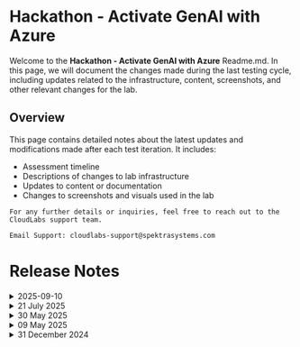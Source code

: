 # Hackathon - Activate GenAI with Azure

Welcome to the **Hackathon - Activate GenAI with Azure** Readme.md. In this page, we will document the changes made during the last testing cycle, including updates related to the infrastructure, content, screenshots, and other relevant changes for the lab.

## Overview

This page contains detailed notes about the latest updates and modifications made after each test iteration. It includes:

- Assessment timeline
- Descriptions of changes to lab infrastructure
- Updates to content or documentation
- Changes to screenshots and visuals used in the lab

`For any further details or inquiries, feel free to reach out to the CloudLabs support team.`

`Email Support: cloudlabs-support@spektrasystems.com`

# Release Notes

<details>
  <summary>2025-09-10</summary>

## Release Date: 2025-09-10

### Summary of Changes

- The lab has been successfully tested, and the lab content along with validations have been reviewed and updated.

### Testing Notes

- **Testing Date**: 2025-09-10

### Testing Scope 

- Performed end to end lab testing and all validations were successful, updated lab guide for better clarity.

</details>
<details>
  <summary>21 July 2025</summary>

### Summary of Changes
Streamlined API key generation steps in Challenge 1 Task 1 and added a link to external guidance. Updated the PowerShell command in Challenge 1 Task 4 for greater accuracy and consistency. Refreshed several screenshots and added a new image to support the revised instructions.


### Infrastructure Changes

NA

### Content Changes
  - Refined content in Challenge 1 Task 1 by streamlining the API key generation steps and linking to external guidance.
  - Updated the PowerShell command in Challenge 1 Task 4 for improved accuracy and consistency.

### Screenshot Updates 

- Several screenshots were refreshed, and an additional image was included to support updated instructions in Challenge 1.

### Testing Notes

- **Testing Date**: 2025-07-21
- **Testing Scope**: Functional Flow, UI Instructions/ screenshots, command accuracy, provisioning time, edge case handling

### Testing scope

Validated the complete workflow for Challenge 1, ensuring the streamlined API key generation steps function as intended and the external guidance link is accessible. Verified the updated PowerShell command for accuracy and consistency, and confirmed that refreshed and newly added screenshots align with the revised instructions.

</details>
<details>
  <summary>30 May 2025</summary>

## Infrastructure Changes

NA

## Content Changes

NA
  
## Screenshot Updates 

[Solution Guide]
- **Challenge 1**: Updated screenshots to reflect the new UI in the Azure portal while creating the Azure OpenAI service. Included updated visuals and steps for deploying the gpt-35-turbo and text-embedding-ada-002 models to align with the latest AI Foundry portal experience.
-  **Challenge 2**:
    - The cloned repository in the lab environment previously did not match the folder and file structure shown in Visual Studio Code screenshots. Hence All screenshots have been replaced to accurately reflect the structure of the mslearn-knowledge-mining repository.
    - Instructions revised to navigate to the Azure AI services (multi-service account) within the AI Foundry, guiding users to fetch the required service.
-  **Challenge 5**:
    -  Screenshots have been updated to accurately reflect the correct navigation flow for creating an Azure AI service via AI Foundry.
    -  while creating a new console application in the C#/.NET environment, instructions have been updated to use the required URL as the document-translation-endpoint.
- **Challenge 6**:  In the Log Analytics Workspace, instructions have been added to switch to the KQL mode for querying logs effectively.

## Testing Notes

- **Testing Date**: 2025-05-30
  
</details>

<details>
  <summary>09 May 2025</summary>

## Infrastructure Changes

NA

## Content Changes

- **Change**
    - In Challenge 2, updated the GitHub repository with the latest changes from the parent repository.
    - Added additional details to the Attendee Guide for Challenge 2. This included updating the instructions to incorporate base64Encode via a JSON update, reflecting recent changes in the Azure UI.
    - Added additional details to the Attendee Guide for Challenge 6.

## Screenshot Updates

- **Change**: 

    1. Screenshots have been updated as per the new UI changes and updated instructions

</details>

<details>
  <summary>31 December 2024</summary>

- Major Updates  

    - **Hosting Update for Chat Application**  
        - Replaced **App Service** with **Container Apps** for hosting the Chat Application in **Challenge 03: Deploy an AI-Powered Chat App** and **Challenge 04: Interact with the Chat App**, enhancing scalability and performance.  

    - **New Branch for Document Search and Processing**  
        - Introduced a new branch **Microsoft_repo** for **Challenge 02: Implement Document Search with Azure AI Search** and **Challenge 05: Serverless Document Batch Processing**. This branch leverages lab content from the Microsoft repository clone.  

- Minor Updates 

    - Updated references from **Azure OpenAI Studio** to the rebranded **Azure AI Foundry Portal** for consistency with platform updates.  

    - Revised **lab guide screenshots** to incorporate the new **Azure OpenAI logo**, aligning with the latest UI changes. 
</details>

